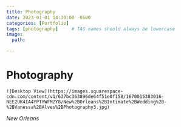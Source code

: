 ```yaml
---
title: Photography
date: 2023-01-01 14:30:00 -0500
categories: [Portfolio]
tags: [photography]     # TAG names should always be lowercase
image:
  path: 

---
```


# Photography

```
![Desktop View](https://images.squarespace-cdn.com/content/v1/637bc363896de64f51e0f158/1670015383016-NEE2UK4IA4YPTYWFMZY8/New%2BOrleans%2BIntimate%2BWedding%2B-%2BVanessa%2BAlves%2BPhotography3.jpg)
```

_New Orleans_
